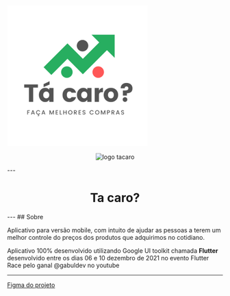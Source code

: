 ![](./assets/images/logo.png)
<p align="center">
      <img src="https://github.com/brunomoraisti/nlw-payflow/blob/main/assets/images/logo.png" width="100" alt="logo tacaro"/>
</p>
---

<h1 align="center">Ta caro?</h1>
---
## Sobre

Aplicativo para versão mobile, com intuito de ajudar as pessoas a terem um melhor controle do preços dos produtos que adquirimos no cotidiano.

Aplicativo 100% desenvolvido utilizando Google UI toolkit chamada **Flutter** desenvolvido entre os dias 06 e 10 dezembro de 2021 no evento Flutter Race pelo ganal @gabuldev no youtube

---

[Figma do projeto](https://www.figma.com/file/M60t8ulOCV7TCEYuLyrlA3/T%C3%A1-caro%3F?node-id=0%3A1)


